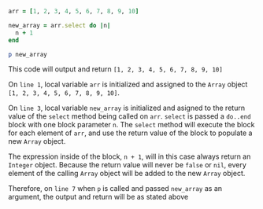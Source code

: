 ```ruby
arr = [1, 2, 3, 4, 5, 6, 7, 8, 9, 10]

new_array = arr.select do |n| 
  n + 1
end

p new_array
```

This code will output and return `[1, 2, 3, 4, 5, 6, 7, 8, 9, 10]`

On `line 1`, local variable `arr` is initialized and assigned to the `Array`
object `[1, 2, 3, 4, 5, 6, 7, 8, 9, 10]`.

On `line 3`, local variable `new_array` is initialized and asigned to the return
value of the `select` method being called on `arr`. `select` is passed a
`do..end` block with one block parameter `n`. The `select` method will execute
the block for each element of `arr`, and use the return value of the block to
populate a new `Array` object.

The expression inside of the block, `n + 1`, will in this case always return an
`Integer` object. Because the return value will never be `false` or `nil`,
every element of the calling `Array` object will be added to the new `Array`
object.

Therefore, on `line 7` when `p` is called and passed `new_array` as an argument,
the output and return will be as stated above
